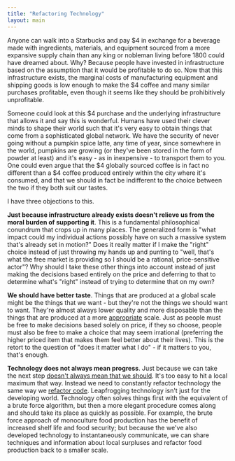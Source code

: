```yaml
---
title: "Refactoring Technology"
layout: main
---
```

Anyone can walk into a Starbucks and pay $4 in exchange for a beverage made with ingredients, materials, and equipment sourced from a more expansive supply chain than any king or nobleman living before 1800 could have dreamed about. Why? Because people have invested in infrastructure based on the assumption that it would be profitable to do so. Now that this infrastructure exists, the marginal costs of manufacturing equipment and shipping goods is low enough to make the $4 coffee and many similar purchases profitable, even though it seems like they should be prohibitively unprofitable.

Someone could look at this $4 purchase and the underlying infrastructure that allows it and say this is wonderful. Humans have used their clever minds to shape their world such that it's very easy to obtain things that come from a sophisticated global network. We have the security of never going without a pumpkin spice latte, any time of year, since somewhere in the world, pumpkins are growing (or they've been stored in the form of powder at least) and it's easy - as in inexpensive - to transport them to you. One could even argue that the $4 globally sourced coffee is in fact no different than a $4 coffee produced entirely within the city where it's consumed, and that we should in fact be indifferent to the choice between the two if they both suit our tastes.

I have three objections to this.

**Just because infrastructure already exists doesn't relieve us from the moral burden of supporting it**. This is a fundamental philosophical conundrum that crops up in many places. The generalized form is "what impact could my individual actions possibly have on such a massive system that's already set in motion?" Does it really matter if I make the "right" choice instead of just throwing my hands up and punting to "well, that's what the free market is providing so I should be a rational, price-sensitive actor"? Why should I take these other things into account instead of just making the decisions based entirely on the price and deferring to that to determine what's "right" instead of trying to determine that on my own?

**We should have better taste**. Things that are produced at a global scale might be the things that we want - but they're not the things we should want to want. They're almost always lower quality and more disposable than the things that are produced at a more [appropriate](https://en.wikipedia.org/wiki/Appropriate_technology) scale. Just as people must be free to make decisions based solely on price, if they so choose, people must also be free to make a choice that may seem irrational (preferring the higher priced item that makes them feel better about their lives). This is the retort to the question of "does it matter what I do" - if it matters to you, that's enough.

**Technology does not always mean progress**. Just because we can take the next step [doesn't always mean that we should](https://www.youtube.com/watch?v=4PLvdmifDSk). It's too easy to hit a local maximum that way. Instead we need to constantly refactor technology the same way we [refactor code](https://en.wikipedia.org/wiki/Code_refactoring). Leapfrogging technology isn't just for the developing world. Technology often solves things first with the equivalent of a brute force algorithm, but then a more elegant procedure comes along and should take its place as quickly as possible. For example, the brute force approach of monoculture food production has the benefit of increased shelf life and food security; but because the we've also developed  technology to instantaneously communicate, we can share techniques and information about local surpluses and refactor food production back to a smaller scale.
